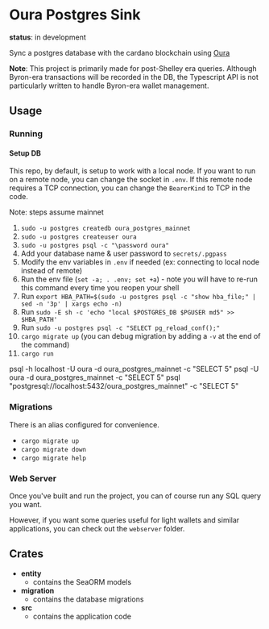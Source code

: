# Oura Postgres Sink

**status**: in development

Sync a postgres database with the cardano blockchain using [Oura](https://github.com/txpipe/oura)

**Note**: This project is primarily made for post-Shelley era queries. Although Byron-era transactions will be recorded in the DB, the Typescript API is not particularly written to handle Byron-era wallet management.

## Usage
### Running

#### Setup DB

This repo, by default, is setup to work with a local node. If you want to run on a remote node, you can change the socket in `.env`. If this remote node requires a TCP connection, you can change the `BearerKind` to TCP in the code.

Note: steps assume mainnet

1) `sudo -u postgres createdb oura_postgres_mainnet`
1) `sudo -u postgres createuser oura`
1) `sudo -u postgres psql -c "\password oura"`
1) Add your database name & user password to `secrets/.pgpass`
1) Modify the env variables in `.env` if needed (ex: connecting to local node instead of remote)
1) Run the env file (`set -a; . .env; set +a`) - note you will have to re-run this command every time you reopen your shell
1) Run `export HBA_PATH=$(sudo -u postgres psql -c "show hba_file;" | sed -n '3p' | xargs echo -n)`
1) Run `sudo -E sh -c 'echo "local $POSTGRES_DB $PGUSER md5" >> $HBA_PATH'`
1) Run `sudo -u postgres psql -c "SELECT pg_reload_conf();"`
1) `cargo migrate up` (you can debug migration by adding a `-v` at the end of the command)
1) `cargo run`

psql -h localhost -U oura -d oura_postgres_mainnet -c "SELECT 5"
psql -U oura -d oura_postgres_mainnet -c "SELECT 5"
psql "postgresql://localhost:5432/oura_postgres_mainnet" -c "SELECT 5"

### Migrations

There is an alias configured for convenience.

- `cargo migrate up`
- `cargo migrate down`
- `cargo migrate help`

### Web Server

Once you've built and run the project, you can of course run any SQL query you want.

However, if you want some queries useful for light wallets and similar applications, you can check out the `webserver` folder.

## Crates

- **entity**
  - contains the SeaORM models
- **migration**
  - contains the database migrations
- **src**
  - contains the application code
